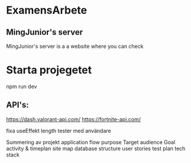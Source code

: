 # ExamensArbete

## MingJunior's server

MingJunior's server is a a website where you can check

# Starta projegetet

npm run dev

## API's:

https://dash.valorant-api.com/
https://fortnite-api.com/

fixa useEffekt length
tester med användare

Summering av projekt
application flow
purpose
Target audience
Goal
activity & timeplan
site map
database structure
user stories
test plan
tech stack

